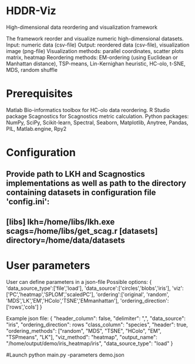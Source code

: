 # HDDR-Viz
High-dimensional data reordering and visualization framework

The framework reorder and visualize numeric high-dimensional datasets.
Input: numeric data (csv-file)
Output: reordered data (csv-file), visualization image (png-file)
Visualization methods: parallel coordinates, scatter plots matrix, heatmap
Reordering methods: EM-ordering (using Euclidean or Manhattan distance), TSP-means, Lin-Kernighan heuristic, HC-olo, t-SNE, MDS, random shuffle

# Prerequisites
Matlab Bio-informatics toolbox for HC-olo data reordering.
R Studio package Scagnostics for Scagnostics metric calculation.
Python packages: NumPy, SciPy, Scikit-learn, Spectral, Seaborn, Matplotlib, Anytree, Pandas, PIL, Matlab.engine, Rpy2

# Configuration
Provide path to LKH and Scagnostics implementations as well as path to the directory containing datasets in configuration file 'config.ini':
-----------------------------------------------------
[libs]
lkh=/home/libs/lkh.exe
scags=/home/libs/get_scag.r
[datasets]
directory=/home/data/datasets
-----------------------------------------------------

# User parameters
User can define parameters in a json-file
Possible options:
{
    'data_source_type':['file','load'],
    'data_source':['circles','blobs','iris'],
    'viz':['PC','heatmap','SPLOM','scaledPC'],
    'ordering':['original', 'random', 'MDS','LK','EM','HColo','TSNE','EMmanhattan'],
    'ordering_direction':['rows','cols']
}  	

Example json file:
{
    "header_column": false, 
    "delimiter": ",", 
    "data_source": "iris", 
    "ordering_direction": rows
    "class_column": "species", 
    "header": true, 
    "ordering_methods": ["random", "MDS", "TSNE", "HColo", "EM", "TSPmeans", "LK"], 
    "viz_method": "heatmap", 
    "output_name": "/home/output/demo/iris_heatmap/iris", 
    "data_source_type": "load"
}  

#Launch 
python main.py -parameters demo.json
